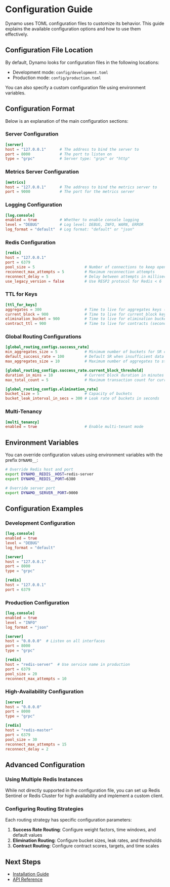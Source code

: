 # Configuration Guide

Dynamo uses TOML configuration files to customize its behavior. This guide explains the available configuration options and how to use them effectively.

## Configuration File Location

By default, Dynamo looks for configuration files in the following locations:

- Development mode: `config/development.toml`
- Production mode: `config/production.toml`

You can also specify a custom configuration file using environment variables.

## Configuration Format

Below is an explanation of the main configuration sections:

### Server Configuration

```toml
[server]
host = "127.0.0.1"      # The address to bind the server to
port = 8000             # The port to listen on
type = "grpc"           # Server type: "grpc" or "http"
```

### Metrics Server Configuration

```toml
[metrics]
host = "127.0.0.1"      # The address to bind the metrics server to
port = 9000             # The port for the metrics server
```

### Logging Configuration

```toml
[log.console]
enabled = true          # Whether to enable console logging
level = "DEBUG"         # Log level: DEBUG, INFO, WARN, ERROR
log_format = "default"  # Log format: "default" or "json"
```

### Redis Configuration

```toml
[redis]
host = "127.0.0.1"
port = 6379
pool_size = 5                      # Number of connections to keep open
reconnect_max_attempts = 5         # Maximum reconnection attempts
reconnect_delay = 5                # Delay between attempts in milliseconds
use_legacy_version = false         # Use RESP2 protocol for Redis < 6
```

### TTL for Keys

```toml
[ttl_for_keys]
aggregates = 300                   # Time to live for aggregates keys (seconds)
current_block = 900                # Time to live for current_block keys (seconds)
elimination_bucket = 900           # Time to live for elimination buckets (seconds)
contract_ttl = 900                 # Time to live for contracts (seconds)
```

### Global Routing Configurations

```toml
[global_routing_configs.success_rate]
min_aggregates_size = 5            # Minimum number of buckets for SR calculation
default_success_rate = 100         # Default SR when insufficient data
max_aggregates_size = 10           # Maximum number of aggregates to store

[global_routing_configs.success_rate.current_block_threshold]
duration_in_mins = 10              # Current block duration in minutes
max_total_count = 5                # Maximum transaction count for current block

[global_routing_configs.elimination_rate]
bucket_size = 5                    # Capacity of buckets
bucket_leak_interval_in_secs = 300 # Leak rate of buckets in seconds
```

### Multi-Tenancy

```toml
[multi_tenancy]
enabled = true                     # Enable multi-tenant mode
```

## Environment Variables

You can override configuration values using environment variables with the prefix `DYNAMO__`:

```bash
# Override Redis host and port
export DYNAMO__REDIS__HOST=redis-server
export DYNAMO__REDIS__PORT=6380

# Override server port
export DYNAMO__SERVER__PORT=9000
```

## Configuration Examples

### Development Configuration

```toml
[log.console]
enabled = true
level = "DEBUG"
log_format = "default"

[server]
host = "127.0.0.1"
port = 8000
type = "grpc"

[redis]
host = "127.0.0.1"
port = 6379
```

### Production Configuration

```toml
[log.console]
enabled = true
level = "INFO"
log_format = "json"

[server]
host = "0.0.0.0"  # Listen on all interfaces
port = 8000
type = "grpc"

[redis]
host = "redis-server"  # Use service name in production
port = 6379
pool_size = 20
reconnect_max_attempts = 10
```

### High-Availability Configuration

```toml
[server]
host = "0.0.0.0"
port = 8000
type = "grpc"

[redis]
host = "redis-master"
port = 6379
pool_size = 30
reconnect_max_attempts = 15
reconnect_delay = 2
```

## Advanced Configuration

### Using Multiple Redis Instances

While not directly supported in the configuration file, you can set up Redis Sentinel or Redis Cluster for high availability and implement a custom client.

### Configuring Routing Strategies

Each routing strategy has specific configuration parameters:

1. **Success Rate Routing**: Configure weight factors, time windows, and default values
2. **Elimination Routing**: Configure bucket sizes, leak rates, and thresholds
3. **Contract Routing**: Configure contract scores, targets, and time scales

## Next Steps

- [Installation Guide](setup-guide.md)
- [API Reference](api-reference.md)
